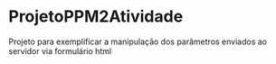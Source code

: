 # ProjetoPPM2Atividade
Projeto para exemplificar a manipulação dos parâmetros enviados ao servidor via formulário html
